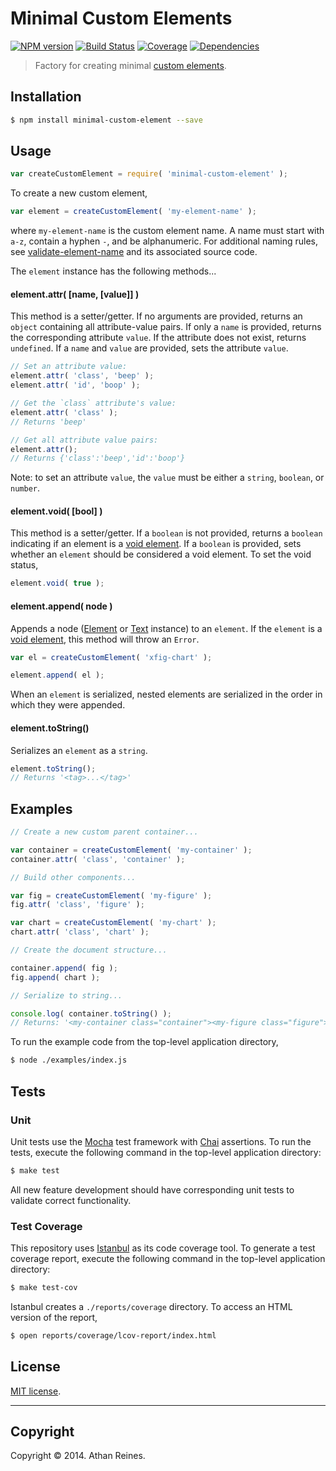 Minimal Custom Elements
=======================
[![NPM version][npm-image]][npm-url] [![Build Status][travis-image]][travis-url] [![Coverage][coveralls-image]][coveralls-url] [![Dependencies][dependencies-image]][dependencies-url]

> Factory for creating minimal [custom elements](http://www.html5rocks.com/en/tutorials/webcomponents/customelements/).


## Installation

``` bash
$ npm install minimal-custom-element --save
```


## Usage

``` javascript
var createCustomElement = require( 'minimal-custom-element' );
```

To create a new custom element,

``` javascript
var element = createCustomElement( 'my-element-name' );
```

where `my-element-name` is the custom element name. A name must start with `a-z`, contain a hyphen `-`, and be alphanumeric. For additional naming rules, see [validate-element-name](https://github.com/sindresorhus/validate-element-name) and its associated source code. 

The `element` instance has the following methods...

#### element.attr( [name, [value]] )

This method is a setter/getter. If no arguments are provided, returns an `object` containing all attribute-value pairs. If only a `name` is provided, returns the corresponding attribute `value`. If the attribute does not exist, returns `undefined`. If a `name` and `value` are provided, sets the attribute `value`.

``` javascript
// Set an attribute value:
element.attr( 'class', 'beep' );
element.attr( 'id', 'boop' );

// Get the `class` attribute's value:
element.attr( 'class' );
// Returns 'beep'

// Get all attribute value pairs:
element.attr();
// Returns {'class':'beep','id':'boop'}
```

Note: to set an attribute `value`, the `value` must be either a `string`, `boolean`, or `number`.


#### element.void( [bool] )

This method is a setter/getter. If a `boolean` is not provided, returns a `boolean` indicating if an element is a [void element](http://www.w3.org/TR/html-markup/syntax.html). If a `boolean` is provided, sets whether an `element` should be considered a void element. To set the void status,

``` javascript
element.void( true );
```

#### element.append( node )

Appends a node ([Element](https://github.com/element-io/element) or [Text](https://github.com/element-io/text) instance) to an `element`. If the `element` is a [void element](http://www.w3.org/TR/html-markup/syntax.html), this method will throw an `Error`.

``` javascript
var el = createCustomElement( 'xfig-chart' );

element.append( el );
```

When an `element` is serialized, nested elements are serialized in the order in which they were appended.


#### element.toString()

Serializes an `element` as a `string`.

``` javascript
element.toString();
// Returns '<tag>...</tag>'
```


## Examples

``` javascript
// Create a new custom parent container...

var container = createCustomElement( 'my-container' );
container.attr( 'class', 'container' );

// Build other components...

var fig = createCustomElement( 'my-figure' );
fig.attr( 'class', 'figure' );

var chart = createCustomElement( 'my-chart' );
chart.attr( 'class', 'chart' );

// Create the document structure...

container.append( fig );
fig.append( chart );

// Serialize to string...

console.log( container.toString() );
// Returns: '<my-container class="container"><my-figure class="figure"><my-chart class="chart"></my-chart></my-figure></my-container>'
```

To run the example code from the top-level application directory,

``` bash
$ node ./examples/index.js
```


## Tests

### Unit

Unit tests use the [Mocha](http://visionmedia.github.io/mocha) test framework with [Chai](http://chaijs.com) assertions. To run the tests, execute the following command in the top-level application directory:

``` bash
$ make test
```

All new feature development should have corresponding unit tests to validate correct functionality.


### Test Coverage

This repository uses [Istanbul](https://github.com/gotwarlost/istanbul) as its code coverage tool. To generate a test coverage report, execute the following command in the top-level application directory:

``` bash
$ make test-cov
```

Istanbul creates a `./reports/coverage` directory. To access an HTML version of the report,

``` bash
$ open reports/coverage/lcov-report/index.html
```


## License

[MIT license](http://opensource.org/licenses/MIT). 


---
## Copyright

Copyright &copy; 2014. Athan Reines.



[npm-image]: http://img.shields.io/npm/v/minimal-custom-element.svg
[npm-url]: https://npmjs.org/package/minimal-custom-element

[travis-image]: http://img.shields.io/travis/element-io/minimal-custom-element/master.svg
[travis-url]: https://travis-ci.org/element-io/minimal-custom-element

[coveralls-image]: https://img.shields.io/coveralls/element-io/minimal-custom-element/master.svg
[coveralls-url]: https://coveralls.io/r/element-io/minimal-custom-element?branch=master

[dependencies-image]: http://img.shields.io/david/element-io/minimal-custom-element.svg
[dependencies-url]: https://david-dm.org/element-io/minimal-custom-element

[dev-dependencies-image]: http://img.shields.io/david/dev/element-io/minimal-custom-element.svg
[dev-dependencies-url]: https://david-dm.org/dev/element-io/minimal-custom-element

[github-issues-image]: http://img.shields.io/github/issues/element-io/minimal-custom-element.svg
[github-issues-url]: https://github.com/element-io/minimal-custom-element/issues